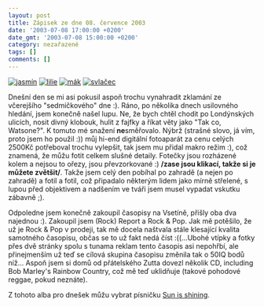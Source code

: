 ```yaml
---
layout: post
title: Zápisek ze dne 08. července 2003
date: '2003-07-08 17:00:00 +0200'
date_gmt: '2003-07-08 15:00:00 +0200'
category: nezařazené
tags: []
comments: []
---
```

<div >  <a href="%base_url%/assets/old-images/jasmin.jpg"><img alt="jasmín" src="%base_url%/assets/old-images/jasmin.jpg"></a>  <a href="%base_url%/assets/old-images/lilie.jpg"><img alt="lilie" src="%base_url%/assets/old-images/lilie_mala.jpg"></a>  <a href="%base_url%/assets/old-images/mak.jpg"><img alt="mák" src="%base_url%/assets/old-images/mak.jpg"></a>  <a href="%base_url%/assets/old-images/svlacec.jpg"><img alt="svlačec" src="%base_url%/assets/old-images/svlacec.jpg"></a>  </div>
<p>Dnešní den se mi asi pokusil  aspoň trochu vynahradit zklamání ze včerejšího &quot;sedmičkového&quot; dne :).  Ráno, po několika dnech usilovného hledání, jsem konečně našel lupu. Ne, že bych  chtěl chodit po Londýnských ulicích, nosit divný klobouk, hulit z fajfky a říkat  věty jako &quot;Tak co, Watsone?&quot;. K tomuto mé snažení <span style="font-weight:bold">ne</span>směřovalo.  Nýbrž (strašné slovo, já vím, proto jsem ho použil :)) můj hi-end digitální  fotoaparát za cenu celých 2500Kč potřeboval trochu vylepšit, tak jsem mu přidal  makro režim :), což znamená, že můžu fotit celkem slušné detaily. Fotečky jsou  rozházené kolem a nejsou to ořezy, jsou převzorkované :) <span style="font-weight:bold">/zase  jsou klikací, takže si je můžete zvětšit/</span>. Takže jsem celý den pobíhal po  zahradě (a nejen po zahradě) a fotil a fotil, což připadalo některým lidem jako  mírně střelené, s lupou před objektivem a nadšením ve tváři jsem musel vypadat  vskutku zábavně ;).</p>
<p>Odpoledne jsem konečně zakoupil časopisy na  Vsetíně, přišly oba dva najednou :). Zakoupil jsem (Rock) Report a Rock &amp; Pop. Jak  mě potěšilo, že už je Rock &amp; Pop v prodeji, tak mě docela naštvala stále  klesající kvalita samotného časopisu, občas se to už fakt nedá číst :((...Ubohé  vtípky a fotky přes dvě stránky spolu s tunama reklam tento časopis asi nepohřbí,  ale přinejmenším už teď se cílová skupina časopisu změnila tak o 50IQ bodů  níž... Aspoň jsem si domů od přátelského Zutta dovezl několik CD, including Bob  Marley's Rainbow Country, což mě teď uklidňuje (takové pohodové reggae, pokud  neznáte).</p>
<p>Z tohoto alba pro dnešek můžu vybrat písničku <a href="art.php?a=sun_is_shining.htm">Sun  is shining</a>.</p>
